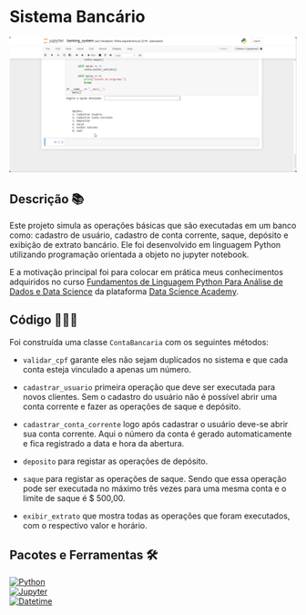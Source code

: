 # Sistema Bancário

<p align="center">
  <img src="https://github.com/JandersonLRibeiro/banking-system/blob/main/gif/gif.gif" alt="Amimacao banking system">
</p>


## Descrição 📚

Este projeto simula as operações básicas que são executadas em um banco como: cadastro  de usuário, cadastro de conta corrente, saque, depósito e exibição de extrato bancário. Ele foi desenvolvido em linguagem Python utilizando programação orientada a objeto no jupyter notebook. 

E a motivação principal foi para colocar em prática meus conhecimentos adquiridos no curso [Fundamentos de Linguagem Python Para Análise de Dados e Data Science](https://www.datascienceacademy.com.br/course/fundamentos-de-linguagem-python-para-analise-de-dados-e-data-science) da plataforma [Data Science Academy](https://www.datascienceacademy.com.br).

## Código 👨🏾‍💻

Foi construída uma classe `ContaBancaria` com os seguintes métodos:

* `validar_cpf` garante eles não sejam duplicados no sistema e que cada conta esteja vinculado a apenas um número.

* `cadastrar_usuario` primeira operação que deve ser executada para novos clientes. Sem o cadastro do usuário não é possível abrir uma conta corrente e fazer as operações de saque e depósito.

* `cadastrar_conta_corrente` logo após cadastrar o usuário deve-se abrir sua conta corrente. Aqui o número da conta é gerado automaticamente e fica registrado a data e hora da abertura.

* `deposito` para registar as operações de depósito.

* `saque` para registar as operações de saque. Sendo que essa operação pode ser executada no máximo três vezes para uma mesma conta e o limite de saque é $ 500,00.

* `exibir_extrato` que mostra todas as operações que foram executados, com o respectivo valor e horário.

## Pacotes e Ferramentas 🛠️

[![Python](https://img.shields.io/badge/Python-3776AB?style=for-the-badge&logo=python&logoColor=white)](https://www.python.org/)  
[![Jupyter](https://img.shields.io/badge/Jupyter-F37626?style=for-the-badge&logo=jupyter&logoColor=white)](https://jupyter.org/)  
[![Datetime](https://img.shields.io/badge/Datetime-008080?style=for-the-badge&logo=calendar&logoColor=white)](https://docs.python.org/3/library/datetime.html)


